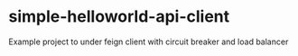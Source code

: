 # simple-helloworld-api-client
Example project to under feign client with circuit breaker and load balancer
